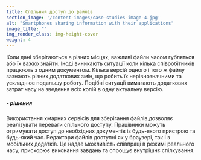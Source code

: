 ```yaml
---
title: Спільний доступ до файлів
section_image: '/content-images/case-studies-image-4.jpg'
alt: "Smartphones sharing information with their applications"
image_title: ""
img_render_class: img-height-cover
weight: 4
---
```


Коли дані зберігаються в різних місцях, важливі файли часом губляться або їх важко знайти. Іноді виникають ситуації
коли кілька співробітників працюють з одним документом. Кілька версій одного і того ж файлу зазнають різних додаткових
змін, що робить їх нерівнозначними та ускладнює подальшу роботу. Подібні ситуації вимагають додаткових затрат часу на
зведення всіх копій в одну актуальну версію.

##### - рішення

Використання хмарних сервісів для зберігання файлів дозволяє реалізувати переваги спільного доступу. Працівники
можуть отримувати доступ до необхідних документів із будь-якого пристрою та будь-який час. Редактори файлів доступні
як у браузері, так і з мобільних додатків. Це надає можливість співпраці в режимі реального часу, прискорює виконання
завдань та спрощує внутрішнє спілкування.
